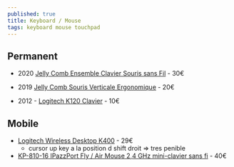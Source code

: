 ```yaml
---
published: true
title: Keyboard / Mouse
tags: keyboard mouse touchpad
---
```

## Permanent
- 2020 [Jelly Comb Ensemble Clavier Souris sans Fil](https://www.amazon.fr/gp/product/B081YKB238/ref=ppx_yo_dt_b_asin_title_o00_s00?ie=UTF8&psc=1) - 30€
- 2019 [Jelly Comb Souris Verticale Ergonomique](https://www.amazon.fr/gp/product/B076RZN17B/ref=ppx_yo_dt_b_asin_title_o00_s00?ie=UTF8&psc=1) - 20€

- 2012 - [Logitech K120 Clavier](https://www.amazon.fr/gp/product/B003V0QEV0/ref=ppx_yo_dt_b_asin_title_o00_s00?ie=UTF8&psc=1) - 10€

## Mobile
- [Logitech Wireless Desktop K400](https://www.amazon.fr/gp/product/B005DVQZM8/ref=ppx_yo_dt_b_asin_title_o00_s00?ie=UTF8&psc=1) - 29€
	- cursor up key a la position d shift droit => tres penible
- [KP-810-16 IPazzPort Fly / Air Mouse 2,4 GHz mini-clavier sans fi](https://www.amazon.com/iPazzPort-Wireless-Keyboard-Backlight-KP-810-16/dp/B006OW1J1M) - 40€
